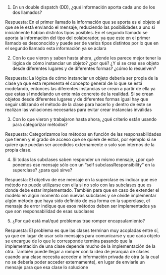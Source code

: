 1) En un double dispatch (DD), ¿qué información aporta cada uno de los dos llamados?

Respuesta: En el primer llamado la información que se aporta es el objeto al que se le está enviando el mensaje, reduciendo las posibilidades a uno si inicialmente habían distintos tipos posibles. En el segundo llamado se aporta la información del tipo del colaborador, ya que este en el primer llamado es desconocido y puede ser de varios tipos distintos por lo que en el segundo llamado esta información ya se aclara

2) Con lo que vieron y saben hasta ahora, ¿donde les parece mejor tener la lógica de cómo instanciar un objeto? ¿por qué? ¿Y si se crea ese objeto desde diferentes lugares y de diferentes formas? ¿cómo lo resuelven?

Respuesta: La lógica de cómo instanciar un objeto debería ser propia de la clase ya que esta representa el concepto general de lo que se está modelando, entonces las diferentes instancias se crean a partir de ella ya que estas sí modelando un ente más concreto de la realidad. Si se crean objetos desde diferentes lugares y de diferentes formas igual hay que seguir utilizando el método de la clase para hacerlo y dentro de este se realizan las valiaciones necesarias para evitar crear instancias inválidas

3) Con lo que vieron y trabajaron hasta ahora, ¿qué criterio están usando para categorizar métodos?

Respuesta: Categorizamos los métodos en función de las responsabilidades que tienen y el grado de acceso que se quiere de estos, por ejemplo si se quiere que puedan ser accedidos externamente o solo son internos de la propia clase. 

4) Si todas las subclases saben responder un mismo mensaje, ¿por qué ponemos ese mensaje sólo con un “self subclassResponsibility” en la superclase? ¿para qué sirve?

Respuesta: El objetivo de ese mensaje en la superclase es indicar que ese método no puede utilizarse con ella si no solo con las subclases que es donde debe estar implementado. También para que en caso de extender el modelo en algún momento con nuevas subclases y se olvide implementar algún método que haya sido definido de esa forma en la superclase, el mensaje de error indique que esos métodos deben ser implementados ya que son responsabilidad de esas subclases

5) ¿Por qué está mal/qué problemas trae romper encapsulamiento?

Respuesta: El problema es que las clases terminan muy acopladas entre sí, ya que en lugar de usar solo mensajes para comunicarse y que cada objeto se encargue de lo que le corresponde termina pasando que la implementación de una clase depende mucho de la implementación de la otra. También puede llegar a romper con la idea de jerarquía de clases cuando una clase necesita acceder a información privada de otra (a la cual no se debería poder acceder externamente), en lugar de enviarle un mensaje para que esa clase lo solucione